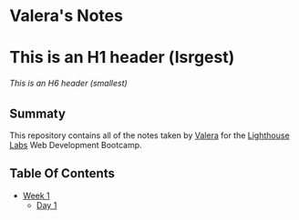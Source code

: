 # Valera's Notes
# This is an H1 header (lsrgest)
###### This is an H6 header (smallest)
## Summaty

This repository contains all of the notes taken by [Valera](https://github.com/Valera-Neg) for the [Lighthouse Labs](https://github.com/orgs/lighthouse-labs/dashboard) Web Development Bootcamp.

## Table Of Contents

* [Week 1](https://github.com/Valera-Neg/README.md/tree/master/Week_1)
  * [Day 1](https://github.com/Valera-Neg/README.md/tree/master/Week_1/Day_1)



